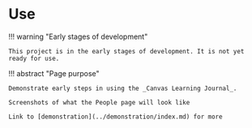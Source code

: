 <!--
 Copyright (C) 2024 David Jones
 
 This program is free software: you can redistribute it and/or modify
 it under the terms of the GNU Affero General Public License as
 published by the Free Software Foundation, either version 3 of the
 License, or (at your option) any later version.
 
 This program is distributed in the hope that it will be useful,
 but WITHOUT ANY WARRANTY; without even the implied warranty of
 MERCHANTABILITY or FITNESS FOR A PARTICULAR PURPOSE.  See the
 GNU Affero General Public License for more details.
 
 You should have received a copy of the GNU Affero General Public License
 along with this program.  If not, see <https://www.gnu.org/licenses/>.
-->

# Use

!!! warning "Early stages of development"

    This project is in the early stages of development. It is not yet ready for use.


!!! abstract "Page purpose"

    Demonstrate early steps in using the _Canvas Learning Journal_.

    Screenshots of what the People page will look like

    Link to [demonstration](../demonstration/index.md) for more
